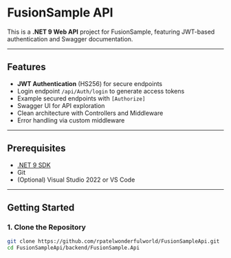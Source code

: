 # FusionSample API

This is a **.NET 9 Web API** project for FusionSample, featuring JWT-based authentication and Swagger documentation.

---

## Features

- **JWT Authentication** (HS256) for secure endpoints
- Login endpoint `/api/Auth/login` to generate access tokens
- Example secured endpoints with `[Authorize]`
- Swagger UI for API exploration
- Clean architecture with Controllers and Middleware
- Error handling via custom middleware

---

## Prerequisites

- [.NET 9 SDK](https://dotnet.microsoft.com/en-us/download/dotnet/9.0)
- Git
- (Optional) Visual Studio 2022 or VS Code

---

## Getting Started

### 1. Clone the Repository

```bash
git clone https://github.com/rpatelwonderfulworld/FusionSampleApi.git
cd FusionSampleApi/backend/FusionSample.Api
